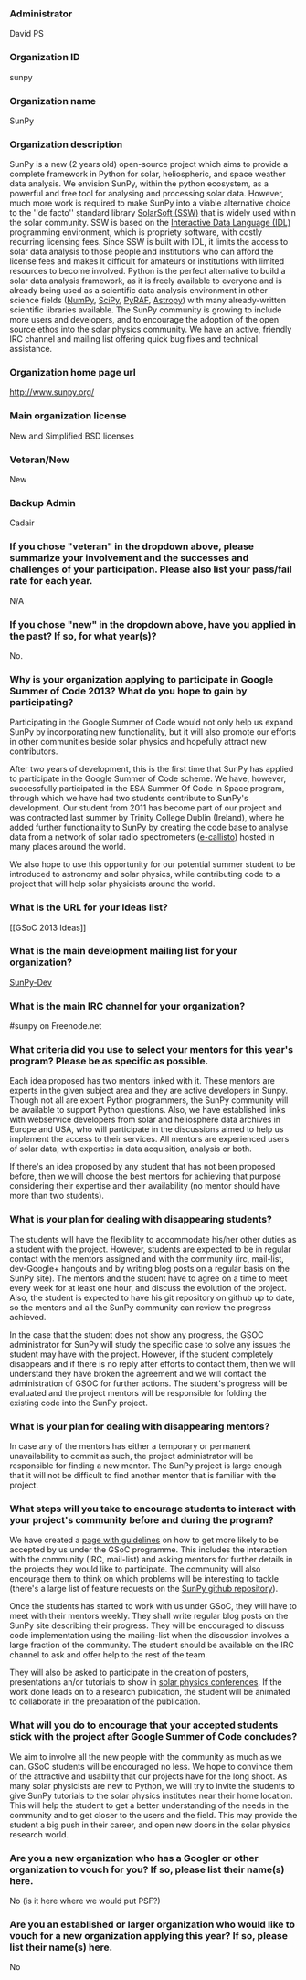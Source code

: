 ### Administrator
David PS
### Organization ID
sunpy

### Organization name
SunPy

### Organization description
SunPy is a new (2 years old) open-source project which aims to provide a complete framework in Python for solar, heliospheric, and space weather data analysis. We envision SunPy, within the python ecosystem, as a powerful and free tool for analysing and processing solar data. However, much more work is required to make SunPy into a viable alternative choice to the ''de facto'' standard library [SolarSoft (SSW)][1] that is widely used within the solar community.  SSW is based on the  [Interactive Data Language (IDL)][2] programming environment, which is propriety software, with costly recurring licensing fees. Since SSW is built with IDL, it limits the access to solar data analysis to those people and institutions who can afford the license fees and makes it difficult for amateurs or institutions with limited resources to become involved.  Python is the perfect alternative to build a solar data analysis framework, as it is freely available to everyone and is already being used as a scientific data analysis environment in other science fields ([NumPy][3], [SciPy][4], [PyRAF][5], [Astropy][6]) with many already-written scientific libraries available.
The SunPy community is growing to include more users and developers, and to encourage the adoption of the open source ethos into the solar physics community. We have an active, friendly IRC channel and mailing list offering quick bug fixes and technical assistance.

[1]: http://www.mssl.ucl.ac.uk/surf/sswdoc/solarsoft/
[2]: http://www.exelisvis.com/language/en-us/productsservices/idl.aspx
[3]: http://numpy.scipy.org/
[4]: http://scipy.org/
[5]: http://www.stsci.edu/resources/software_hardware/pyraf
[6]: http://www.astropy.org/

### Organization home page url
http://www.sunpy.org/

### Main organization license
New and Simplified BSD licenses

### Veteran/New
New

### Backup Admin
Cadair

### If you chose "veteran" in the dropdown above, please summarize your involvement and the successes and challenges of your participation. Please also list your pass/fail rate for each year. 
N/A

### If you chose "new" in the dropdown above, have you applied in the past? If so, for what year(s)?
No.

### Why is your organization applying to participate in Google Summer of Code 2013? What do you hope to gain by participating?

Participating in the Google Summer of Code would not only help us expand SunPy by incorporating new functionality, but it will also promote our efforts in other communities beside solar physics and hopefully attract new contributors.

After two years of development, this is the first time that SunPy has applied to participate in the Google Summer of Code scheme. We have, however, successfully participated in the ESA Summer Of Code In Space program, through which we have had two students contribute to SunPy's development. Our student from 2011 has become part of our project and was contracted last summer by Trinity College Dublin (Ireland), where he added further functionality to SunPy by creating the code base to analyse data from a network of solar radio spectrometers ([e-callisto][7]) hosted in many places around the world.

We also hope to use this opportunity for our potential summer student to be introduced to astronomy and solar physics, while contributing code to a project that will help solar physicists around the world.

[7]: http://www.e-callisto.org/
### What is the URL for your Ideas list?
[[GSoC 2013 Ideas]]

### What is the main development mailing list for your organization?
[SunPy-Dev](https://groups.google.com/forum/#!forum/sunpy-dev)

### What is the main IRC channel for your organization?
\#sunpy on Freenode.net

### What criteria did you use to select your mentors for this year's program? Please be as specific as possible.

Each idea proposed has two mentors linked with it.  These mentors are experts in the given subject area and they are active developers in Sunpy.  Though not all are expert Python programmers, the SunPy community will be available to support Python questions.  Also, we have established links with webservice developers from solar and heliosphere data archives in Europe and USA, who will participate in the discussions aimed to help us implement the access to their services.  All mentors are experienced users of solar data, with expertise in data acquisition, analysis or both.

If there's an idea proposed by any student that has not been proposed before, then we will choose the best mentors for achieving that purpose considering their expertise and their availability (no mentor should have more than two students).

### What is your plan for dealing with disappearing students?

The students will have the flexibility to accommodate his/her other duties as a student with the project.  However, students are expected to be in regular contact with the mentors assigned and with the community (irc, mail-list, dev-Google+ hangouts and by writing blog posts on a regular basis on the SunPy site).  The mentors and the student have to agree on a time to meet every week for at least one hour, and discuss the evolution of the project.  Also, the student is expected to have his git repository on github up to date, so the mentors and all the SunPy community can review the progress achieved.

In the case that the student does not show any progress, the GSOC administrator for SunPy will study the specific case to solve any issues the student may have with the project.  However, if the student completely disappears and if there is no reply after efforts to contact them, then we will understand they have broken the agreement and we will contact the administration of GSOC for further actions. The student's progress will be evaluated and the project mentors will be responsible for folding the existing code into the SunPy project.

### What is your plan for dealing with disappearing mentors?

In case any of the mentors has either a temporary or permanent unavailability to commit as such, the project administrator will be responsible for finding a new mentor. The SunPy project is large enough that it will not be difficult to find another mentor that is familiar with the project.

### What steps will you take to encourage students to interact with your project's community before and during the program?

We have created a [page with guidelines][8] on how to get more likely to be accepted by us under the GSoC programme.  This includes the interaction with the community (IRC, mail-list) and asking mentors for further details in the projects they would like to participate.  The community will also encourage them to think on which problems will be interesting to tackle (there's a large list of feature requests on the [SunPy github repository][9]).

Once the students has started to work with us under GSoC, they will have to meet with their mentors weekly. They shall write regular blog posts on the SunPy site describing their progress. They will be encouraged to discuss code implementation using the mailing-list when the discussion involves a large fraction of the community. The student should be available on the IRC channel to ask and offer help to the rest of the team.

They will also be asked to participate in the creation of posters, presentations an/or tutorials to show in [solar physics conferences][10]. If the work done leads on to a research publication, the student will be animated to collaborate in the preparation of the publication.

[8]: https://github.com/sunpy/sunpy/wiki/GSoC-student-application-guidelines
[9]: https://github.com/sunpy/sunpy/issues?labels=Feature+Request&page=1&state=open
[10]: http://figshare.com/articles/search?q=sunpy&quick=1

### What will you do to encourage that your accepted students stick with the project after Google Summer of Code concludes?

We aim to involve all the new people with the community as much as we can.  GSoC students will be encouraged no less.  We hope to convince them of the attractive and usability that our projects have for the long shoot.  As many solar physicists are new to Python, we will try to invite the students to give SunPy tutorials to the solar physics institutes near their home location.  This will help the student to get a better understanding of the needs in the community and to get closer to the users and the field.  This may provide the student a big push in their career, and open new doors in the solar physics research world.


### Are you a new organization who has a Googler or other organization to vouch for you? If so, please list their name(s) here.

No (is it here where we would put PSF?)

### Are you an established or larger organization who would like to vouch for a new organization applying this year? If so, please list their name(s) here.

No